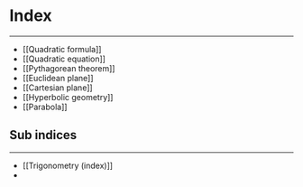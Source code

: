 # Index
---
- [[Quadratic formula]]
- [[Quadratic equation]]
- [[Pythagorean theorem]]
- [[Euclidean plane]]
- [[Cartesian plane]]
- [[Hyperbolic geometry]]
- [[Parabola]]

## Sub indices
---
- [[Trigonometry (index)]]
- 